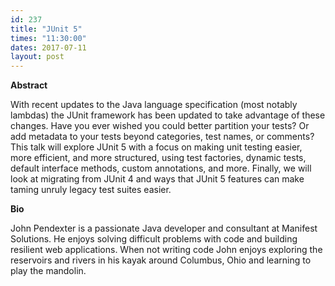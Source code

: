 ```yaml
---
id: 237
title: "JUnit 5"
times: "11:30:00"
dates: 2017-07-11
layout: post
---
```

 **Abstract**

With recent updates to the Java language specification (most notably lambdas) the JUnit framework has been updated to take advantage of these changes. Have you ever wished you could better partition your tests? Or add metadata to your tests beyond categories, test names, or comments? This talk will explore JUnit 5 with a focus on making unit testing easier, more efficient, and more structured, using test factories, dynamic tests, default interface methods, custom annotations, and more. Finally, we will look at migrating from JUnit 4 and ways that JUnit 5 features can make taming unruly legacy test suites easier.

**Bio**

John Pendexter is a passionate Java developer and consultant at Manifest Solutions. He enjoys solving difficult problems with code and building resilient web applications. When not writing code John enjoys exploring the reservoirs and rivers in his kayak around Columbus, Ohio and learning to play the mandolin.

